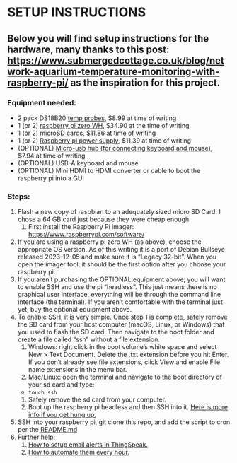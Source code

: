 # SETUP INSTRUCTIONS

## Below you will find setup instructions for the hardware, many thanks to this post: https://www.submergedcottage.co.uk/blog/network-aquarium-temperature-monitoring-with-raspberry-pi/ as the inspiration for this project.

### Equipment needed:
* 2 pack DS18B20 [temp probes](https://www.amazon.com/gp/product/B094FKQ9BS?psc=1), $8.99 at time of writing
* 1 (or 2) [raspberry pi zero WH](https://www.amazon.com/gp/product/B0CG99MR5W?psc=1), $34.90 at the time of writing
* 1 (or 2) [microSD cards](https://www.amazon.com/SanDisk-Ultra-microSDHC-Memory-Adapter/dp/B08GYBBBBH), $11.86 at time of writing
* 1 (or 2) [Raspberry pi power supply](https://www.amazon.com/Raspberry-Supply-SoulBay-Adapter-Android/dp/B07CVH21NC), $11.39 at time of writing
* (OPTIONAL) [Micro-usb hub (for connecting keyboard and mouse)](https://www.amazon.com/AuviPal-Adapter-Playstation-Classic-Raspberry/dp/B083WML1XB), $7.94 at time of writing
* (OPTIONAL) USB-A keyboard and mouse
* (OPTIONAL) Mini HDMI to HDMI converter or cable to boot the raspberry pi into a GUI

### Steps:
1. Flash a new copy of raspbian to an adequately sized micro SD Card. I chose a 64 GB card just because they were cheap enough. 
    1. First install the Raspberry Pi imager: https://www.raspberrypi.com/software/ 
1. If you are using a raspberry pi zero WH (as above), choose the appropriate OS version. As of this writing it is a port of Debian Bullseye released 2023-12-05 and make sure it is “Legacy 32-bit”. When you open the imager tool, it should be the first option after you choose your raspberry pi. 
1. If you aren’t purchasing the OPTIONAL equipment above, you will want to enable SSH and use the pi “headless”. This just means there is no graphical user interface, everything will be through the command line interface (the terminal). If you aren’t comfortable with the terminal just yet, buy the optional equipment above. 
1. To enable SSH, it is very simple. Once step 1 is complete, safely remove the SD card from your host computer (macOS, Linux, or Windows) that you used to flash the SD card. Then navigate to the boot folder and create a file called “ssh” without a file extension.
    1. Windows: right click in the boot volume’s white space and select New > Text Document. Delete the .txt extension before you hit Enter. If you don’t already see file extensions, click View and enable File name extensions in the menu bar.
    1. Mac/Linux: open the terminal and navigate to the boot directory of your sd card and type:
    * `touch ssh`
    1. Safely remove the sd card from your computer.
    1. Boot up the raspberry pi headless and then SSH into it. [Here is more info if you get hung up.](https://www.raspberrypi.com/documentation/computers/remote-access.html#remote-access)
1. SSH into your raspberry pi, git clone this repo, and add the script to cron per the [README.md](https://github.com/shalloran/aqtempi/blob/main/README.md)
1. Further help:    
    1. [How to setup email alerts in ThingSpeak.](https://blogs.mathworks.com/iot/2020/01/10/send-email-alerts-from-thingspeak/)
    1. [How to automate them every hour.](https://www.mathworks.com/help/thingspeak/timecontrol-app.html)